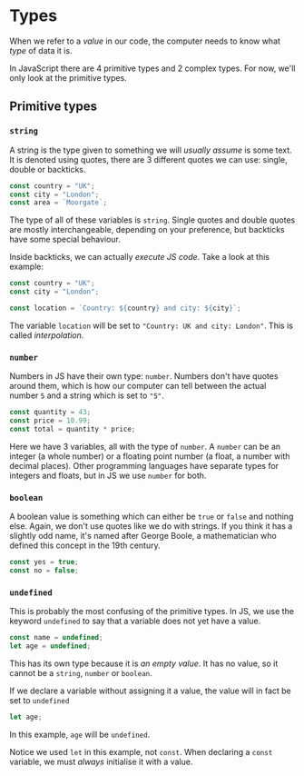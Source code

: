 # Types

When we refer to a _value_ in our code, the computer needs to know what _type_ of data it is.

In JavaScript there are 4 primitive types and 2 complex types. For now, we'll only look at the primitive types.

## Primitive types

### `string`

A string is the type given to something we will _usually assume_ is some text. It is denoted using quotes, there are 3 different quotes we can use: single, double or backticks.

```javascript
const country = "UK";
const city = "London";
const area = `Moorgate`;
```

The type of all of these variables is `string`. Single quotes and double quotes are mostly interchangeable, depending on your preference, but backticks have some special behaviour.

Inside backticks, we can actually _execute JS code_. Take a look at this example:

```javascript
const country = "UK";
const city = "London";

const location = `Country: ${country} and city: ${city}`;
```

The variable `location` will be set to `"Country: UK and city: London"`. This is called _interpolation_.

### `number`

Numbers in JS have their own type: `number`. Numbers don't have quotes around them, which is how our computer can tell between the actual number `5` and a string which is set to `"5"`.

```javascript
const quantity = 43;
const price = 10.99;
const total = quantity * price;
```

Here we have 3 variables, all with the type of `number`. A `number` can be an integer (a whole number) or a floating point number (a float, a number with decimal places). Other programming languages have separate types for integers and floats, but in JS we use `number` for both.

### `boolean`

A boolean value is something which can either be `true` or `false` and nothing else. Again, we don't use quotes like we do with strings. If you think it has a slightly odd name, it's named after George Boole, a mathematician who defined this concept in the 19th century.

```javascript
const yes = true;
const no = false;
```

### `undefined`

This is probably the most confusing of the primitive types. In JS, we use the keyword `undefined` to say that a variable does not yet have a value.

```javascript
const name = undefined;
let age = undefined;
```

This has its own type because it is _an empty value_. It has no value, so it cannot be a `string`, `number` or `boolean`.

If we declare a variable without assigning it a value, the value will in fact be set to `undefined`

```javascript
let age;
```

In this example, `age` will be `undefined`.

Notice we used `let` in this example, not `const`. When declaring a `const` variable, we must _always_ initialise it with a value.
